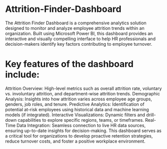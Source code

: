 # Attrition-Finder-Dashboard

The Attrition Finder Dashboard is a comprehensive analytics solution designed to monitor and analyze employee attrition trends within an organization. Built using Microsoft Power BI, this dashboard provides an interactive and visually compelling interface to help HR professionals and decision-makers identify key factors contributing to employee turnover.

# Key features of the dashboard include:

Attrition Overview: High-level metrics such as overall attrition rate, voluntary vs. involuntary attrition, and department-wise attrition trends.
Demographic Analysis: Insights into how attrition varies across employee age groups, genders, job roles, and tenure.
Predictive Analytics: Identification of potential at-risk employees using historical data and machine learning models (if integrated).
Interactive Visualizations: Dynamic filters and drill-down capabilities to explore specific regions, teams, or timeframes.
Real-Time Data Integration: Seamless connection to live HR data sources, ensuring up-to-date insights for decision-making.
This dashboard serves as a critical tool for organizations to develop proactive retention strategies, reduce turnover costs, and foster a positive workplace environment.
